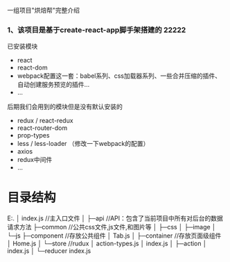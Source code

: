 一组项目"烘焙帮"完整介绍

### 1、该项目是基于create-react-app脚手架搭建的  22222

已安装模块
- react
- react-dom
- webpack配置这一套：babel系列、css加载器系列、一些合并压缩的插件、自动创建服务预览的插件...
- ...

后期我们会用到的模块但是没有默认安装的
- redux / react-redux
- react-router-dom
- prop-types
- less / less-loader  （修改一下webpack的配置）
- axios
- redux中间件
- ...

# 目录结构
E:.
│  index.js            //主入口文件
│
├─api                 //API：包含了当前项目中所有对后台的数据请求方法
├─common               //公共css文件,js文件,和图片等
│  ├─css
│  ├─image
│  └─js
├─component            //存放公共组件
│      Tab.js
│
├─container            //存放页面级组件
│      Home.js
│
└─store                 //rudux
    │  action-types.js
    │  index.js
    │
    ├─action
    │      index.js
    │
    └─reducer
            index.js
